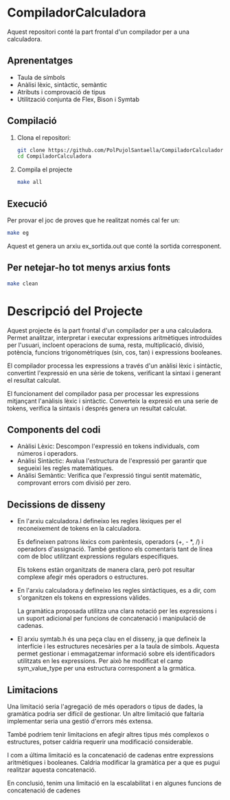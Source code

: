 # CompiladorCalculadora
Aquest repositori conté la part frontal d'un compilador per a una calculadora.

## Aprenentatges
- Taula de símbols
- Anàlisi lèxic, sintàctic, semàntic
- Atributs i comprovació de tipus
- Utilització conjunta de Flex, Bison i Symtab

## Compilació
1. Clona el repositori:
   ```bash
   git clone https://github.com/PolPujolSantaella/CompiladorCalculadora.git
   cd CompiladorCalculadora
   ```

2. Compila el projecte
   ```bash
   make all
   ```

## Execució
Per provar el joc de proves que he realitzat només cal fer un:
   ```bash
   make eg
   ```
Aquest et genera un arxiu ex_sortida.out que conté la sortida corresponent.

## Per netejar-ho tot menys arxius fonts
   ```bash
   make clean
   ```
# Descripció del Projecte
Aquest projecte és la part frontal d'un compilador per a una calculadora. Permet analitzar, interpretar i executar expressions aritmètiques introduïdes per l'usuari, incloent operacions de suma, resta, multiplicació, divisió, potència, funcions trigonomètriques (sin, cos, tan) i expressions booleanes.

El compilador processa les expressions a través d'un anàlisi lèxic i sintàctic, convertint l'expressió en una sèrie de tokens, verificant la sintaxi i generant el resultat calculat.

El funcionament del compilador pasa per processar les expressions mitjançant l'anàlisis lèxic i sintàctic. Converteix la expresió en una serie de tokens,
verifica la sintaxis i després genera un resultat calculat.

## Components del codi
- Anàlisi Lèxic: Descompon l'expressió en tokens individuals, com números i operadors.
- Anàlisi Sintàctic: Avalua l'estructura de l'expressió per garantir que segueixi les regles matemàtiques.
- Anàlisi Semàntic: Verifica que l'expressió tingui sentit matemàtic, comprovant errors com divisió per zero.

## Decissions de disseny

- En l'arxiu calculadora.l defineixo les regles lèxiques per el reconeixement de tokens en la calculadora. 

   Es defineixen patrons lèxics com parèntesis, operadors (+, - *, /) i operadors d'assignació. També gestiono els comentaris tant de línea com de bloc utilitzant expressions regulars específiques.
   
   Els tokens estàn organitzats de manera clara, però pot resultar complexe afegir més operadors o estructures.

- En l'arxiu calculadora.y defineixo les regles sintàctiques, es a dir, com s'organitzen els tokens en expressions vàlides. 

   La gramàtica proposada utilitza una clara notació per les expressions i un suport adicional per funcions de concatenació i manipulació de cadenas. 

- El arxiu symtab.h és una peça clau en el disseny, ja que defineix la interfície i les estructures necesàries per a la taula de símbols. Aquesta permet gestionar i emmagatzemar informació sobre els identificadors utilitzats en les expressions. Per això he modificat el camp sym_value_type per una estructura corresponent a la grmàtica.

## Limitacions

Una limitació seria l'agregació de més operadors o tipus de dades, la gramàtica podria ser difícil de gestionar. Un altre limitació que faltaria implementar seria una gestió d'errors més extensa. 

També podriem tenir limitacions en afegir altres tipus més complexos o estructures, potser caldria requerir una modificació considerable. 

I com a última limitació es la concatenació de cadenas entre expressions aritmètiques i booleanes. Caldria modificar la gramàtica per a que es pugui realitzar aquesta concatenació.

En conclusió, tenim una limitació en la escalabilitat i en algunes funcions de concatenació de cadenes


